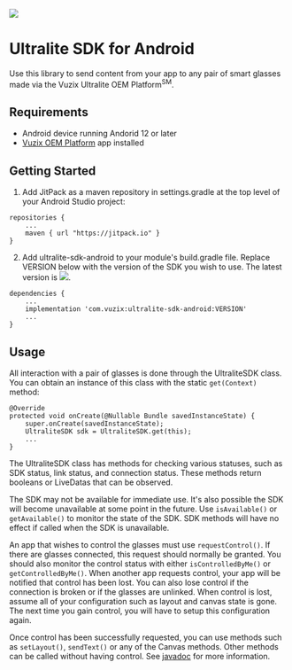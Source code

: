 [![](https://jitpack.io/v/com.vuzix/ultralite-sdk-android.svg)](https://jitpack.io/#com.vuzix/ultralite-sdk-android)

# Ultralite SDK for Android
Use this library to send content from your app to any pair of smart glasses made via the Vuzix Ultralite OEM Platform<sup>SM</sup>.

## Requirements
- Android device running Andorid 12 or later
- [Vuzix OEM Platform](https://play.google.com/store/apps/details?id=com.vuzix.ultralite.app) app installed
## Getting Started
1. Add JitPack as a maven repository in settings.gradle at the top level of your Android Studio project:
```
repositories {
    ...
    maven { url "https://jitpack.io" }
}
```
2. Add ultralite-sdk-android to your module's build.gradle file. Replace VERSION below with the version of the SDK you wish to use. The latest version is [![](https://jitpack.io/v/com.vuzix/ultralite-sdk-android.svg)](https://jitpack.io/#com.vuzix/ultralite-sdk-android).
```
dependencies {
    ...
    implementation 'com.vuzix:ultralite-sdk-android:VERSION'
    ...
}
```

## Usage
All interaction with a pair of glasses is done through the UltraliteSDK class. You can obtain an instance of this class with the static `get(Context)` method:
```
@Override
protected void onCreate(@Nullable Bundle savedInstanceState) {
    super.onCreate(savedInstanceState);
    UltraliteSDK sdk = UltraliteSDK.get(this);
    ...
}
```

The UltraliteSDK class has methods for checking various statuses, such as SDK status, link status, and connection status. These methods return booleans or LiveDatas that can be observed.

The SDK may not be available for immediate use. It's also possible the SDK will become unavailable at some point in the future. Use `isAvailable()` or `getAvailable()` to monitor the state of the SDK. SDK methods will have no effect if called when the SDK is unavailable.

An app that wishes to control the glasses must use `requestControl()`. If there are glasses connected, this request should normally be granted. You should also monitor the control status with either `isControlledByMe()` or `getControlledByMe()`. When another app requests control, your app will be notified that control has been lost. You can also lose control if the connection is broken or if the glasses are unlinked. When control is lost, assume all of your configuration such as layout and canvas state is gone. The next time you gain control, you will have to setup this configuration again.

Once control has been successfully requested, you can use methods such as `setLayout()`, `sendText()` or any of the Canvas methods. Other methods can be called without having control. See [javadoc](https://vuzix.github.io/ultralite-sdk-android/javadoc) for more information.
